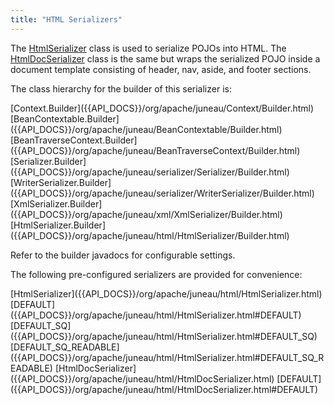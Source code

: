 ```yaml
---
title: "HTML Serializers"
---
```


The [HtmlSerializer]({{API_DOCS}}/org/apache/juneau/html/HtmlSerializer.html) class is used to serialize POJOs into
HTML.
The [HtmlDocSerializer]({{API_DOCS}}/org/apache/juneau/html/HtmlDocSerializer.html) class is the same but wraps the
serialized POJO inside a document template consisting of header, nav, aside, and footer sections.

The class hierarchy for the builder of this serializer is:

<tree>
<node-0><java-abstract-class>[Context.Builder]({{API_DOCS}}/org/apache/juneau/Context/Builder.html)</java-abstract-class></node-0>
<node-1><java-abstract-class>[BeanContextable.Builder]({{API_DOCS}}/org/apache/juneau/BeanContextable/Builder.html)</java-abstract-class></node-1>
<node-2><java-abstract-class>[BeanTraverseContext.Builder]({{API_DOCS}}/org/apache/juneau/BeanTraverseContext/Builder.html)</java-abstract-class></node-2>
<node-3><java-abstract-class>[Serializer.Builder]({{API_DOCS}}/org/apache/juneau/serializer/Serializer/Builder.html)</java-abstract-class></node-3>
<node-4><java-abstract-class>[WriterSerializer.Builder]({{API_DOCS}}/org/apache/juneau/serializer/WriterSerializer/Builder.html)</java-abstract-class></node-4>
<node-5><java-class>[XmlSerializer.Builder]({{API_DOCS}}/org/apache/juneau/xml/XmlSerializer/Builder.html)</java-class></node-5>
<node-6><java-class>[HtmlSerializer.Builder]({{API_DOCS}}/org/apache/juneau/html/HtmlSerializer/Builder.html)</java-class></node-6>
</tree>

Refer to the builder javadocs for configurable settings.

The following pre-configured serializers are provided for convenience:

<tree>
<node-0><java-class>[HtmlSerializer]({{API_DOCS}}/org/apache/juneau/html/HtmlSerializer.html)</java-class></node-0>
<node-1><javac-field>[DEFAULT]({{API_DOCS}}/org/apache/juneau/html/HtmlSerializer.html#DEFAULT)</javac-field><javac-field>[DEFAULT_SQ]({{API_DOCS}}/org/apache/juneau/html/HtmlSerializer.html#DEFAULT_SQ)</javac-field><javac-field>[DEFAULT_SQ_READABLE]({{API_DOCS}}/org/apache/juneau/html/HtmlSerializer.html#DEFAULT_SQ_READABLE)</javac-field></node-1>
<node-0><java-class>[HtmlDocSerializer]({{API_DOCS}}/org/apache/juneau/html/HtmlDocSerializer.html)</java-class></node-0>
<node-1><javac-field>[DEFAULT]({{API_DOCS}}/org/apache/juneau/html/HtmlDocSerializer.html#DEFAULT)</javac-field></node-1>
</tree>